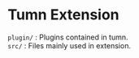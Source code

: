 # Tumn Extension

`plugin/` : Plugins contained in tumn.  
`src/` : Files mainly used in extension.
